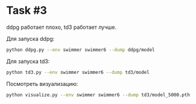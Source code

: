 # Task #3

ddpg работает плохо, td3 работает лучше.

Для запуска ddpg:

```bash
python ddpg.py --env swimmer swimmer6 --dump ddpg/model
```

Для запуска td3:

```bash
python td3.py --env swimmer swimmer6 --dump td3/model
```

Посмотреть визуализацию:

```bash
python visualize.py --env swimmer swimmer6 --dump td3/model_5000.pth
```
